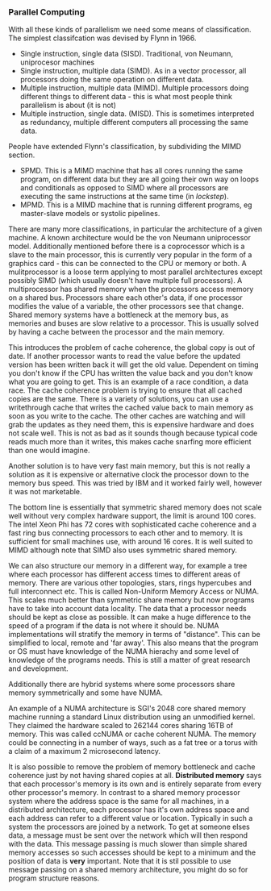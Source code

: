 ### Parallel Computing

With all these kinds of parallelism we need some means of classification. The simplest classifcation was devised by Flynn in 1966.
 
  - Single instruction, single data (SISD). Traditional, von Neumann, uniprocesor machines
  - Single instruction, multiple data (SIMD). As in a vector processor, all processors doing the same operation on different data.
  - Multiple instruction, multiple data (MIMD). Multiple processors doing different things to different data - this is what most people think parallelism is about (it is not)
  - Multiple instruction, single data. (MISD). This is sometimes interpreted as redundancy, multiple different computers all processing the same data.

People have extended Flynn's classification, by subdividing the MIMD section.

  - SPMD. This is a MIMD machine that has all cores running the same program, on different data but they are all going their own way on loops and conditionals as opposed to SIMD where all processors are executing the same instructions at the same time (in *lockstep*).
  - MPMD. This is a MIMD machine that is running different programs, eg master-slave models or systolic pipelines.

There are many more classifications, in particular the architecture of a given machine. A known architecture would be the von Neumann uniprocessor model. Additionally mentioned before there is a coprocessor which is a slave to the main processor, this is currently very popular in the form of a graphics card - this can be connected to the CPU or memory or both. A mulitprocessor is a loose term applying to most parallel architectures except possibly SIMD (which usually doesn't have multiple full processors). A multiprocessor has shared memory when the processors access memory on a shared bus. Processors share each other's data, if one processor modifies the value of a variable, the other processors see that change. Shared memory systems have a bottleneck at the memory bus, as memories and buses are slow relative to a processor. This is usually solved by having a cache between the processor and the main memory.

This introduces the problem of cache coherence, the global copy is out of date. If another processor wants to read the value before the updated version has been written back it will get the old value. Dependent on timing you don't know if the CPU has written the value back and you don't know what you are going to get. This is an example of a race condition, a data race. The cache coherence problem is trying to ensure that all cached copies are the same. There is a variety of solutions, you can use a writethrough cache that writes the cached value back to main memory as soon as you write to the cache. The other caches are watching and will grab the updates as they need them, this is expensive hardware and does not scale well. This is not as bad as it sounds though because typical code reads much more than it writes, this makes cache snarfing more efficient than one would imagine. 

Another solution is to have very fast main memory, but this is not really a solution as it is expensive or alternative clock the processor down to the memory bus speed. This was tried by IBM and it worked fairly well, however it was not marketable.

The bottom line is essentially that symmetric shared memory does not scale well without very complex hardware support, the limit is around 100 cores. The intel Xeon Phi has 72 cores with sophisticated cache coherence and a fast ring bus connecting processors to each other and to memory. It is sufficient for small machines use, with around 16 cores. It is well suited to MIMD although note that SIMD also uses symmetric shared memory. 

We can also structure our memory in a different way, for example a tree where each processor has different access times to different areas of memory. There are various other topologies, stars, rings hypercubes and full interconnect etc. This is called Non-Uniform Memory Access or NUMA. This scales much better than symmetric share memory but now programs have to take into account data locality. The data that a processor needs should be kept as close as possible. It can make a huge difference to the speed of a program if the data is not where it should be. NUMA implementations will stratify the memory in terms of "distance". This can be simplified to local, remote and 'far away'. This also means that the program or OS must have knowledge of the NUMA hierachy and some level of knowledge of the programs needs. This is still a matter of great research and development.

Additionally there are hybrid systems where some processors share memory symmetrically and some have NUMA.

An example of a NUMA architecture is SGI's 2048 core shared memory machine running a standard Linux distribution using an unmodified kernel. They claimed the hardware scaled to 262144 cores sharing 16TB of memory. This was called ccNUMA or cache coherent NUMA. The memory could be connecting in a number of ways, such as a fat tree or a torus with a claim of a maximum 2 microsecond latency.

It is also possible to remove the problem of memory bottleneck and cache coherence just by not having shared copies at all. **Distributed memory** says that each processor's memory is its own and is entirely separate from every other processor's memory. In contrast to a shared memory processor system where the address space is the same for all machines, in a distributed architecture, each processor has it's own address space and each address can refer to a different value or location. Typically in such a system the processors are joined by a network. To get at someone elses data, a message must be sent over the network which will then respond with the data. This message passing is much slower than simple shared memory accesses so such accesses should be kept to a minimum and the position of data is **very** important. Note that it is stil possible to use message passing on a shared memory architecture, you might do so for program structure reasons.
